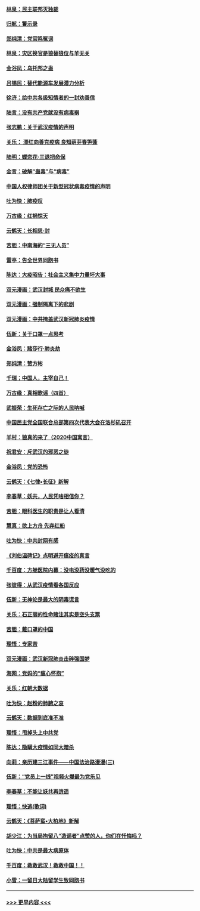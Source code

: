 #### [林泉：民主联邦灭独裁](../pages/nsc993/n11870998.md?t=02152022) 
#### [归航：警示录](../pages/nsc993/n11870963.md?t=02152022) 
#### [郑纯清：党官鸣冤词](../pages/nsc993/n11870938.md?t=02152022) 
#### [林泉：灾区换官是狼替狼位与羊无关](../pages/nsc993/n11870896.md?t=02152022) 
#### [金浴凤：乌托邦之蛊](../pages/nsc993/n11870879.md?t=02152022) 
#### [吕锡民：替代能源车发展潜力分析](../pages/nsc993/n11870656.md?t=02152022) 
#### [徐济：给中共各级知情者的一封劝善信](../pages/nsc993/n11868561.md?t=02152022) 
#### [陆言：没有共产党就没有病毒祸](../pages/nsc993/n11868232.md?t=02152022) 
#### [张志鹏：关于武汉疫情的声明](../pages/nsc993/n11867182.md?t=02152022) 
#### [关乐： 漂红向善克疫病 良知萌芽春笋蓬](../pages/nsc993/n11865710.md?t=02152022) 
#### [陆明：蝶恋花‧三退把命保](../pages/nsc993/n11865673.md?t=02152022) 
#### [金言：破解“蛊毒”与“病毒”](../pages/nsc993/n11864103.md?t=02152022) 
#### [中国人权律师团关于新型冠状病毒疫情的声明](../pages/nsc993/n11864249.md?t=02152022) 
#### [吐为快：肺疫叹](../pages/nsc993/n11864027.md?t=02152022) 
#### [万古缘：红祸惊天](../pages/nsc993/n11864079.md?t=02152022) 
#### [云鹤天：长相思‧封](../pages/nsc993/n11864006.md?t=02152022) 
#### [苦胆：中南海的“三无人员”](../pages/nsc993/n11862997.md?t=02152022) 
#### [雷亭：告全世界同胞书](../pages/nsc993/n11862572.md?t=02152022) 
#### [陈达：大疫昭告：社会主义集中力量坏大事](../pages/nsc993/n11859419.md?t=02152022) 
#### [双元漫画：武汉封城 民众痛不欲生](../pages/nsc993/n11859287.md?t=02152022) 
#### [双元漫画：强制隔离下的悲剧](../pages/nsc993/n11859244.md?t=02152022) 
#### [双元漫画：中共掩盖武汉新冠肺炎疫情](../pages/nsc993/n11858249.md?t=02152022) 
#### [伍新：关于口罩一点思考](../pages/nsc993/n11859195.md?t=02152022) 
#### [金浴凤：踏莎行‧肺炎劫](../pages/nsc993/n11858227.md?t=02152022) 
#### [郑纯清：赞方彬](../pages/nsc993/n11856803.md?t=02152022) 
#### [千瑞；中国人，主宰自己！](../pages/nsc993/n11856793.md?t=02152022) 
#### [万古缘：真相歌谣（四首）](../pages/nsc993/n11856263.md?t=02152022) 
#### [武振荣：生死存亡之际的人民呐喊](../pages/nsc993/n11856256.md?t=02152022) 
#### [中国民主党全国联合总部第四次代表大会在洛杉矶召开](../pages/nsc993/n11856344.md?t=02152022) 
#### [羊村：狼真的来了（2020中国寓言）](../pages/nsc993/n11856229.md?t=02152022) 
#### [祝君安：斥武汉的邪恶之徒](../pages/nsc993/n11855861.md?t=02152022) 
#### [金浴凤：党的恐怖](../pages/nsc993/n11855849.md?t=02152022) 
#### [云鹤天：《七律▪长征》新解](../pages/nsc993/n11855479.md?t=02152022) 
#### [李春草：妖共，人民凭啥相信你？](../pages/nsc993/n11855196.md?t=02152022) 
#### [苦胆：眼科医生的职责是让人看清](../pages/nsc993/n11853840.md?t=02152022) 
#### [慧真：欲上方舟 先弃红船](../pages/nsc993/n11853483.md?t=02152022) 
#### [吐为快：中共封网有感](../pages/nsc993/n11852575.md?t=02152022) 
#### [《刘伯温碑记》点明避开瘟疫的真言](../pages/nsc993/n11852128.md?t=02152022) 
#### [千百度：方舱医院内幕：没电没药没暖气没吃的](../pages/nsc993/n11850211.md?t=02152022) 
#### [张彼得：从武汉疫情看各国反应](../pages/nsc993/n11850102.md?t=02152022) 
#### [伍新：无神论是最大的阴毒谎言](../pages/nsc993/n11846129.md?t=02152022) 
#### [关乐：石正丽的性命赌注其实是空头支票](../pages/nsc993/n11846109.md?t=02152022) 
#### [苦胆：戴口罩的中国](../pages/nsc993/n11845576.md?t=02152022) 
#### [理悟：专家苦](../pages/nsc993/n11845564.md?t=02152022) 
#### [双元漫画：武汉新冠肺炎击碎强国梦](../pages/nsc993/n11843320.md?t=02152022) 
#### [海网：党妈的“瘟心怀抱”](../pages/nsc993/n11840740.md?t=02152022) 
#### [关乐：红朝大数据](../pages/nsc993/n11840675.md?t=02152022) 
#### [吐为快：赵粉的肺腑之哀](../pages/nsc993/n11840618.md?t=02152022) 
#### [云鹤天：数据到底准不准](../pages/nsc993/n11840325.md?t=02152022) 
#### [理悟：甩掉头上中共党](../pages/nsc993/n11838826.md?t=02152022) 
#### [陈达：隐瞒大疫情如同大暗杀](../pages/nsc993/n11838771.md?t=02152022) 
#### [向莉：亲历建三江事件——中国法治路漫漫(三)](../pages/nsc993/n11831825.md?t=02152022) 
#### [伍新：“党员上一线”视频火爆最为党乐见](../pages/nsc993/n11838200.md?t=02152022) 
#### [李春草：不能让妖共再逍遥](../pages/nsc993/n11838102.md?t=02152022) 
#### [理悟：快逃(歌词)](../pages/nsc993/n11838083.md?t=02152022) 
#### [云鹤天：《菩萨蛮▪大柏地》新解](../pages/nsc993/n11838059.md?t=02152022) 
#### [胡少江：为当局拘留八“造谣者”点赞的人，你们在忏悔吗？](../pages/nsc993/n11836801.md?t=02152022) 
#### [吐为快：中共是最大病原体](../pages/nsc993/n11836748.md?t=02152022) 
#### [千百度：救救武汉！救救中国！！](../pages/nsc993/n11836145.md?t=02152022) 
#### [小雪：一留日大陆留学生致同胞书](../pages/nsc993/n11834624.md?t=02152022) 

----
#### [ >>> 更早内容 <<< ](../indexes/nsc993-earlier.md)
